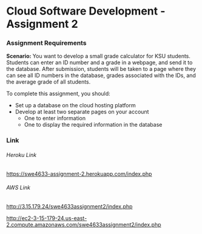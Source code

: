 # Cloud Software Development - Assignment 2

### Assignment Requirements

**Scenario:** You want to develop a small grade calculator for KSU students. Students can enter an ID number and a grade in a webpage, and send it to the database. After submission, students will be taken to a page where they can see all ID numbers in the database, grades associated with the IDs, and the average grade of all students.

To complete this assignment, you should:

* Set up a database on the cloud hosting platform
* Develop at least two separate pages on your account
  * One to enter information
  * One to display the required information in the database
### Link
###### Heroku Link
https://swe4633-assignment-2.herokuapp.com/index.php
###### AWS Link
http://3.15.179.24/swe4633assignment2/index.php

http://ec2-3-15-179-24.us-east-2.compute.amazonaws.com/swe4633assignment2/index.php

